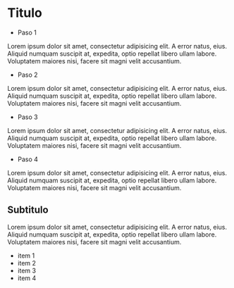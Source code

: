 # Titulo

- Paso 1

Lorem ipsum dolor sit amet, consectetur adipisicing elit. A error natus, eius. Aliquid numquam suscipit at, expedita, optio repellat libero ullam labore. Voluptatem maiores nisi, facere sit magni velit accusantium.

- Paso 2

Lorem ipsum dolor sit amet, consectetur adipisicing elit. A error natus, eius. Aliquid numquam suscipit at, expedita, optio repellat libero ullam labore. Voluptatem maiores nisi, facere sit magni velit accusantium.

- Paso 3

Lorem ipsum dolor sit amet, consectetur adipisicing elit. A error natus, eius. Aliquid numquam suscipit at, expedita, optio repellat libero ullam labore. Voluptatem maiores nisi, facere sit magni velit accusantium.

- Paso 4

Lorem ipsum dolor sit amet, consectetur adipisicing elit. A error natus, eius. Aliquid numquam suscipit at, expedita, optio repellat libero ullam labore. Voluptatem maiores nisi, facere sit magni velit accusantium.

## Subtitulo

Lorem ipsum dolor sit amet, consectetur adipisicing elit. A error natus, eius. Aliquid numquam suscipit at, expedita, optio repellat libero ullam labore. Voluptatem maiores nisi, facere sit magni velit accusantium.

- item 1
- item 2
- item 3
- item 4
